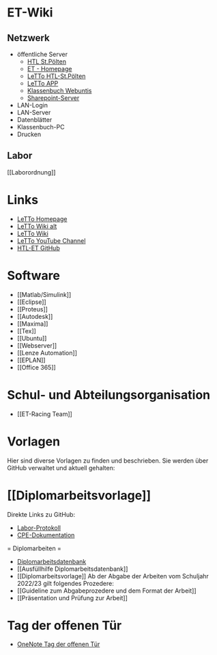 # ET-Wiki
## Netzwerk 
* öffentliche Server
  * [HTL St.Pölten](https://www.htlstp.ac.at/)
  * [ET - Homepage](https://www.htlstp.ac.at/abteilungen/elektrotechnik)
  * [LeTTo HTL-St.Pölten](https://letto.htlstp.ac.at/lettohtlstp)
  * [LeTTo APP](https://build.letto.at/app/index.html)
  * [Klassenbuch Webuntis](https://erato.webuntis.com/WebUntis) 
  * [Sharepoint-Server](https://htlstp.sharepoint.com/SitePages/Home.aspx)
* LAN-Login
* LAN-Server
* Datenblätter
* Klassenbuch-PC
* Drucken

## Labor
[[Laborordnung]]

# Links
* [LeTTo Homepage](https://letto.at/wordpress/)
* [LeTTo Wiki alt](https://letto.at/mediawiki/index.php?title=Hauptseite)
* [LeTTo Wiki](https://doc.letto.at/)
* [LeTTo YouTube Channel](https://www.youtube.com/@letto-mint)
* [HTL-ET GitHub](https://github.com/htl-stp-et)

# Software
* [[Matlab/Simulink]]
* [[Eclipse]]
* [[Proteus]]
* [[Autodesk]]
* [[Maxima]]
* [[Tex]]
* [[Ubuntu]]
* [[Webserver]]
* [[Lenze Automation]]
* [[EPLAN]]
* [[Office 365]]

# Schul- und Abteilungsorganisation
* [[ET-Racing Team]]

# Vorlagen
Hier sind diverse Vorlagen zu finden und beschrieben. Sie werden über GitHub verwaltet und aktuell gehalten:

# [[Diplomarbeitsvorlage]]
  Direkte Links zu GitHub:
* [Labor-Protokoll](https://github.com/HTBLuVA-St-Polten-Elektrotechnik/Labor-Protokoll)
* [CPE-Dokumentation](https://github.com/HTBLuVA-St-Polten-Elektrotechnik/CPE-Doku)

= Diplomarbeiten =
* [Diplomarbeitsdatenbank](https://diplomarbeiten.berufsbildendeschulen.at/Account/Login)
* [[Ausfüllhilfe Diplomarbeitsdatenbank]]
* [[Diplomarbeitsvorlage]]
  Ab der Abgabe der Arbeiten vom Schuljahr 2022/23 gilt folgendes Prozedere:
* [[Guideline zum Abgabeprozedere und dem Format der Arbeit]]
* [[Präsentation und Prüfung zur Arbeit]]

# Tag der offenen Tür 
* [OneNote Tag der offenen Tür](https://htlstp-my.sharepoint.com/personal/thomas_mayer_htlstp_at/_layouts/15/Doc.aspx?sourcedoc={5e1e91ca-536d-4ed6-a4a7-e4081960f4ce}&action=edit&wd=target%28_Inhaltsbibliothek%2F2019.one%7Ccf2a0648-c9a3-4193-8675-9a2545bc83e0%2FKurzfassungen%20%5C%2F%20Projektbeschreibungen%20Theorie%20%2B%20Labors%7Cfe5061cf-0705-4fd6-bc46-a06421133517%2F%29)
